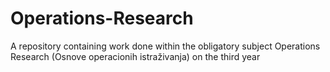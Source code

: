 # Operations-Research
A repository containing work done within the obligatory subject Operations Research (Osnove operacionih istraživanja) on the third year
